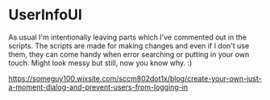 # UserInfoUI

As usual I'm intentionally leaving parts which I've commented out in the scripts.
The scripts are made for making changes and even if I don't use them, they can come handy when error searching or putting in your own touch.
Might look messy but still, now you know why. :)

https://someguy100.wixsite.com/sccm802dot1x/blog/create-your-own-just-a-moment-dialog-and-prevent-users-from-logging-in
